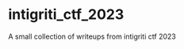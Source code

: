 # intigriti_ctf_2023

<!--
#field
CTF

#groups
Writeups

#languages
Python

#frames and libs

-->

A small collection of writeups from intigriti ctf 2023

